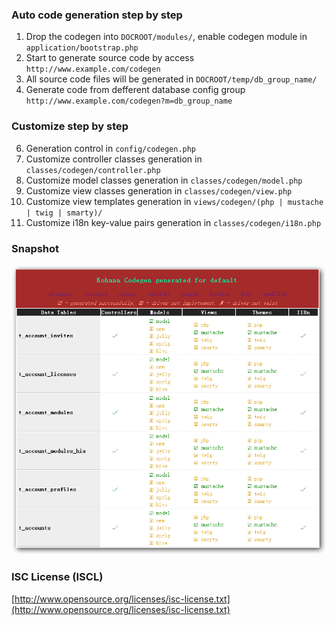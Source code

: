 ### Auto code generation step by step ###

1. Drop the codegen into `DOCROOT/modules/`, enable codegen module in `application/bootstrap.php`
2. Start to generate source code by access `http://www.example.com/codegen`
2. All source code files will be generated in `DOCROOT/temp/db_group_name/`
4. Generate code from defferent database config group `http://www.example.com/codegen?m=db_group_name`

### Customize step by step ###
6. Generation control in `config/codegen.php`
7. Customize controller classes generation in `classes/codegen/controller.php`
8. Customize model classes generation in `classes/codegen/model.php`
9. Customize view classes generation in `classes/codegen/view.php`
10. Customize view templates generation in `views/codegen/(php | mustache | twig | smarty)/`
11. Customize i18n key-value pairs generation in `classes/codegen/i18n.php`

### Snapshot ###
![Kohana Codegen Snapshot!](https://github.com/Yahasana/Kohana-Codegen/raw/master/codegen.png)

### ISC License (ISCL) ###

[http://www.opensource.org/licenses/isc-license.txt](http://www.opensource.org/licenses/isc-license.txt)
